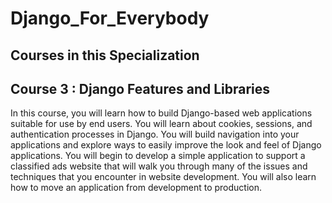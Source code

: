 # Django_For_Everybody<br>

## Courses in this Specialization<br>

<h2>Course 3 : Django Features and Libraries<br></h2>
In this course, you will learn how to build Django-based web applications suitable for use by end users. You will learn about cookies, sessions, and authentication processes in Django. You will build navigation into your applications and explore ways to easily improve the look and feel of Django applications. You will begin to develop a simple application to support a classified ads website that will walk you through many of the issues and techniques that you encounter in website development. You will also learn how to move an application from development to production.<br>


